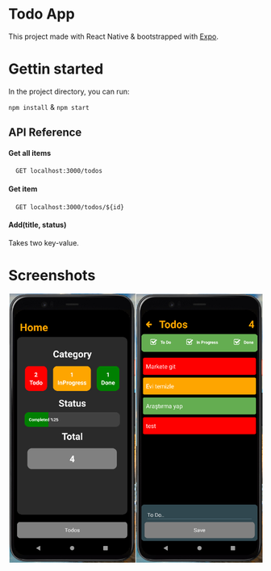 
# Todo App

This project made with React Native & bootstrapped with [Expo](https://docs.expo.dev/get-started/create-a-new-app/).

# Gettin started

In the project directory, you can run:

`npm install` & `npm start` 


## API Reference

#### Get all items

```http
  GET localhost:3000/todos
```


#### Get item

```http
  GET localhost:3000/todos/${id}
```

#### Add(title, status)

Takes two key-value.


# Screenshots

![screen](screen.jpg)
